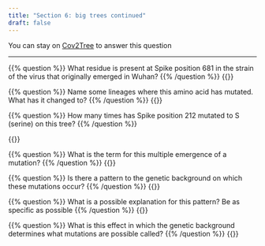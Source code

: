 ```yaml
---
title: "Section 6: big trees continued"
draft: false
---
```


You can stay on <a href="//cov2tree.org" target="blank">Cov2Tree</a> to answer this question

-----


{{% question %}}
What residue is present at Spike position 681 in the strain of the virus that originally emerged in Wuhan?
{{% /question %}}
{{<answerbox key="fdddsfd" >}}

{{% question %}}
Name some lineages where this amino acid has mutated. What has it changed to?
{{% /question %}}
{{<answerbox key="dfsdfdsfds" >}}

{{% question %}}
How many times has Spike position 212 mutated to S (serine) on this tree?
{{% /question %}}

{{<answerbox key="sadkposdaddskposa" >}}

{{% question %}}
What is the term for this multiple emergence of a mutation?
{{% /question %}}
{{<answerbox key="sasadkpsaasddosadfdkposa" >}}


{{% question %}}
Is there a pattern to the genetic background on which these mutations occur?
{{% /question %}}
{{<answerbox key="sadkpsadofdsa123dkposa" >}}




{{% question %}}
What is a possible explanation for this pattern? Be as specific as possible
{{% /question %}}
{{<answerbox key="sad2232kposarfgdkposa" >}}




{{% question %}}
What is this effect in which the genetic background determines what mutations are possible called?
{{% /question %}}
{{<answerbox key="sad2232kp323osadkposa" >}}

